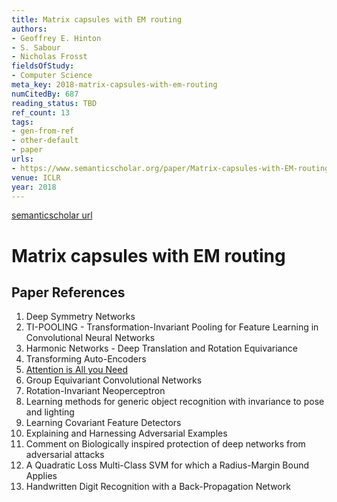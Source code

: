 ```yaml
---
title: Matrix capsules with EM routing
authors:
- Geoffrey E. Hinton
- S. Sabour
- Nicholas Frosst
fieldsOfStudy:
- Computer Science
meta_key: 2018-matrix-capsules-with-em-routing
numCitedBy: 687
reading_status: TBD
ref_count: 13
tags:
- gen-from-ref
- other-default
- paper
urls:
- https://www.semanticscholar.org/paper/Matrix-capsules-with-EM-routing-Hinton-Sabour/603caed9430283db6c7f43169555c8d18e97a281?sort=total-citations
venue: ICLR
year: 2018
---
```


[semanticscholar url](https://www.semanticscholar.org/paper/Matrix-capsules-with-EM-routing-Hinton-Sabour/603caed9430283db6c7f43169555c8d18e97a281?sort=total-citations)

# Matrix capsules with EM routing

## Paper References

1. Deep Symmetry Networks
2. TI-POOLING - Transformation-Invariant Pooling for Feature Learning in Convolutional Neural Networks
3. Harmonic Networks - Deep Translation and Rotation Equivariance
4. Transforming Auto-Encoders
5. [Attention is All you Need](2017-attention-is-all-you-need.md)
6. Group Equivariant Convolutional Networks
7. Rotation-Invariant Neoperceptron
8. Learning methods for generic object recognition with invariance to pose and lighting
9. Learning Covariant Feature Detectors
10. Explaining and Harnessing Adversarial Examples
11. Comment on Biologically inspired protection of deep networks from adversarial attacks
12. A Quadratic Loss Multi-Class SVM for which a Radius-Margin Bound Applies
13. Handwritten Digit Recognition with a Back-Propagation Network
